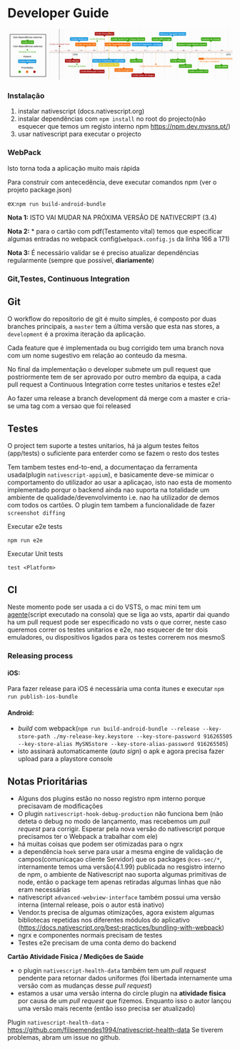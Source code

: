 # Developer Guide

![Roadmap](/images/plano_comlegenda.png)

### Instalação

1. instalar nativescript (docs.nativescript.org)
2. instalar dependências com `npm install` no root do projecto(não esquecer que temos um registo interno npm https://npm.dev.mysns.pt/)
3. usar nativescript para executar o projecto

### WebPack
Isto torna toda a aplicação muito mais rápida

Para construir com antecedência, deve executar comandos npm (ver o projeto package.json)

ex:`npm run build-android-bundle`

**Nota 1:** ISTO VAI MUDAR NA PRÓXIMA VERSÃO DE NATIVECRIPT (3.4)

**Nota 2:** * para o cartão com pdf(Testamento vital) temos que especificar algumas entradas no webpack config(`webpack.config.js` da linha 166 a 171)

**Nota 3:** É necessário validar se é preciso atualizar dependências regularmente (sempre que possivel, **diariamente**)


### Git,Testes, Continuous Integration

## Git
O workflow do repositorio de git é muito simples, é composto por duas branches principais, a `master` tem a última versão que esta nas stores, a `development` é a proxima iteração da aplicação. 

Cada feature que é implementada ou bug corrigido tem uma branch nova com um nome sugestivo em relação ao conteudo da mesma.

No final da implementação o developer submete um pull request que postriormente tem de ser aprovado por outro membro da equipa, a cada pull request a Continuous Integration corre testes unitarios e testes e2e!

Ao fazer uma release a branch development dá merge com a master e cria-se uma tag com a versao que foi released 


## Testes 
O project tem suporte a testes unitarios, há ja algum testes feitos (app/tests) o suficiente para enterder como se fazem o resto dos testes

Tem tambem testes end-to-end, a documentaçao da ferramenta usada(plugin `nativescript-appium`), e basicamente deve-se mimicar o comportamento do utilizador ao usar a aplicaçao, isto nao esta de momento implementado porqur o backend ainda nao suporta na totalidade um ambiente de qualidade/devenvolvimento i.e. nao ha utilizador de demos com todos os cartões. O plugin tem tambem a funcionalidade de fazer `screenshot diffing` 

Executar e2e tests

	npm run e2e

Executar Unit tests

	test <Platform>

## CI
Neste momento pode ser usada a ci do VSTS, o mac mini tem um [agente](https://github.com/Microsoft/vsts-agent)(script executado na consola) que se liga ao vsts, apartir dai quando ha um pull request pode ser especificado no vsts o que correr, neste caso queremos correr os testes unitarios e e2e, nao esquecer de ter dois emuladores, ou dispositivos ligados para os testes correrem nos mesmoS

### Releasing process

#### iOS:

Para fazer release para iOS é necessária uma conta itunes e executar `npm run publish-ios-bundle`

#### Android:
*  *build* com webpack(`npm run build-android-bundle --release --key-store-path ./my-release-key.keystore --key-store-password 916265505 --key-store-alias MySNSstore --key-store-alias-password 916265505`)
* isto assinará automaticamente (*auto sign*) o apk e agora precisa fazer upload para a playstore console

## Notas Prioritárias

* Alguns dos plugins estão no nosso registro npm interno porque precisavam de modificações
* O plugin `nativescript-hook-debug-production` não funciona bem (não deteta o debug no modo de lançamento, mas recebemos um *pull request* para corrigir. Esperar pela nova versão do nativescript porque precisamos ter o Webpack a trabalhar com ele)
* há muitas coisas que podem ser otimizadas para o ngrx
* a dependência `hoek` serve para usar a mesma engine de validação de campos(comunicaçao cliente Servidor) que os packages `@ces-sec/*`, internamente temos uma versão(4.1.99) publicada no resgistro interno de npm, o ambiente de Nativescript nao suporta algumas primitivas de node, então o package tem apenas retiradas algumas linhas que não eram necessárias
* nativescript `advanced-webview-interface` também possui uma versão interna (internal release, pois o autor está inativo)
* Vendor.ts precisa de algumas otimizações, agora existem algumas bibliotecas repetidas nos diferentes módulos do aplicativo (https://docs.nativescript.org/best-practices/bundling-with-webpack)
* ngrx e componentes normais precisam de testes
* Testes e2e precisam de uma conta demo do backend

**Cartão Atividade Fisica / Medições de Saúde**
* o plugin `nativescript-health-data` também tem um *pull request* pendente para retornar dados uniformes (foi libertada internamente uma versão com as mudanças desse *pull request*)
* estamos a usar uma versão interna do circle plugin na **atividade fisica** por causa de um *pull request* que fizemos. Enquanto isso o autor lançou uma versão mais recente (então isso precisa ser atualizado)

Plugin `nativescript-health-data` - https://github.com/filipemendes1994/nativescript-health-data
Se tiverem problemas, abram um issue no github.
